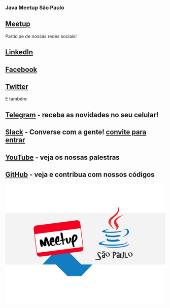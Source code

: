 ### Java Meetup São Paulo

## [Meetup](https://www.meetup.com/Sao-Paulo-Java-Meetup/)

Participe de nossas redes sociais!

## [LinkedIn](https://www.linkedin.com/company/java-meetup-sp/) 
 
## [Facebook](https://www.facebook.com/JavaMeetupSP) 

## [Twitter](https://twitter.com/JavaMeetupSampa)

E também: 

## [Telegram](https://t.me/JavaMeetupSPnews) - receba as novidades no seu celular!

## [Slack](https://javameetup.slack.com) - Converse com a gente! [convite para entrar](https://join.slack.com/t/javameetup/shared_invite/enQtMzE3MDIyNzczMjM2LTIxMDdkZjQ3ZjFkNWExYzNlMzRhZDBhMjVjNTdlMzI5MzgwYzk2OTQzZjJhYWQzNDQ1Zjg3N2ZiOTczMzE1OTI)

## [YouTube](https://www.youtube.com/channel/UCjQtPPwMApg6mjEX-6wiXwA) - veja os nossas palestras

## [GitHub](https://github.com/meetupjavasaopaulo) - veja e contribua com nossos códigos

![logo](img/javameetupsp.jpg)
 
